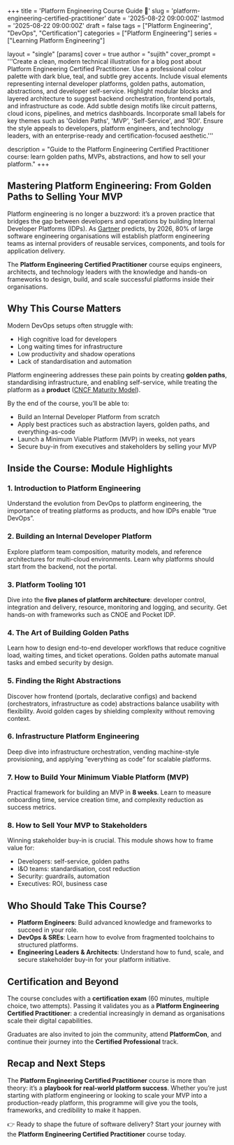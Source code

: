 +++
title = 'Platform Engineering Course Guide 🚀'
slug = 'platform-engineering-certified-practitioner'
date = '2025-08-22 09:00:00Z'
lastmod = '2025-08-22 09:00:00Z'
draft = false
tags = ["Platform Engineering", "DevOps", "Certification"]
categories = ["Platform Engineering"]
series = ["Learning Platform Engineering"]

layout = "single"
[params]
    cover = true
    author = "sujith"
    cover_prompt = '''Create a clean, modern technical illustration for a blog post about Platform Engineering Certified Practitioner. 
    Use a professional colour palette with dark blue, teal, and subtle grey accents. Include visual elements representing internal 
    developer platforms, golden paths, automation, abstractions, and developer self-service. Highlight modular blocks and 
    layered architecture to suggest backend orchestration, frontend portals, and infrastructure as code. Add subtle design 
    motifs like circuit patterns, cloud icons, pipelines, and metrics dashboards. Incorporate small labels for key themes such 
    as 'Golden Paths', 'MVP', 'Self-Service', and 'ROI'. Ensure the style appeals to developers, platform engineers, and 
    technology leaders, with an enterprise-ready and certification-focused aesthetic.'''

description = "Guide to the Platform Engineering Certified Practitioner course: learn golden paths, MVPs, abstractions, and how to sell your platform."
+++

## Mastering Platform Engineering: From Golden Paths to Selling Your MVP

Platform engineering is no longer a buzzword: it’s a proven practice that bridges the gap between developers and operations by building Internal Developer Platforms (IDPs). As [Gartner](https://www.gartner.com/en/articles/what-is-platform-engineering) predicts, by 2026, 80% of large software engineering organisations will establish platform engineering teams as internal providers of reusable services, components, and tools for application delivery.

The **Platform Engineering Certified Practitioner** course equips engineers, architects, and technology leaders with the knowledge and hands-on frameworks to design, build, and scale successful platforms inside their organisations.

## Why This Course Matters

Modern DevOps setups often struggle with:

- High cognitive load for developers  
- Long waiting times for infrastructure  
- Low productivity and shadow operations  
- Lack of standardisation and automation  

Platform engineering addresses these pain points by creating **golden paths**, standardising infrastructure, and enabling self-service, while treating the platform as a **product** ([CNCF Maturity Model](https://tag-app-delivery.cncf.io/whitepapers/platform-eng-maturity-model/)).

By the end of the course, you’ll be able to:

- Build an Internal Developer Platform from scratch  
- Apply best practices such as abstraction layers, golden paths, and everything-as-code  
- Launch a Minimum Viable Platform (MVP) in weeks, not years  
- Secure buy-in from executives and stakeholders by selling your MVP  

## Inside the Course: Module Highlights

### 1. Introduction to Platform Engineering

Understand the evolution from DevOps to platform engineering, the importance of treating platforms as products, and how IDPs enable “true DevOps”.

### 2. Building an Internal Developer Platform

Explore platform team composition, maturity models, and reference architectures for multi-cloud environments. Learn why platforms should start from the backend, not the portal.

### 3. Platform Tooling 101

Dive into the **five planes of platform architecture**: developer control, integration and delivery, resource, monitoring and logging, and security. Get hands-on with frameworks such as CNOE and Pocket IDP.

### 4. The Art of Building Golden Paths

Learn how to design end-to-end developer workflows that reduce cognitive load, waiting times, and ticket operations. Golden paths automate manual tasks and embed security by design.

### 5. Finding the Right Abstractions

Discover how frontend (portals, declarative configs) and backend (orchestrators, infrastructure as code) abstractions balance usability with flexibility. Avoid golden cages by shielding complexity without removing context.

### 6. Infrastructure Platform Engineering

Deep dive into infrastructure orchestration, vending machine-style provisioning, and applying “everything as code” for scalable platforms.

### 7. How to Build Your Minimum Viable Platform (MVP)

Practical framework for building an MVP in **8 weeks**. Learn to measure onboarding time, service creation time, and complexity reduction as success metrics.

### 8. How to Sell Your MVP to Stakeholders

Winning stakeholder buy-in is crucial. This module shows how to frame value for:  

- Developers: self-service, golden paths  
- I&O teams: standardisation, cost reduction  
- Security: guardrails, automation  
- Executives: ROI, business case  

## Who Should Take This Course?

- **Platform Engineers**: Build advanced knowledge and frameworks to succeed in your role.  
- **DevOps & SREs**: Learn how to evolve from fragmented toolchains to structured platforms.  
- **Engineering Leaders & Architects**: Understand how to fund, scale, and secure stakeholder buy-in for your platform initiative.  

## Certification and Beyond

The course concludes with a **certification exam** (60 minutes, multiple choice, two attempts). Passing it validates you as a **Platform Engineering Certified Practitioner**: a credential increasingly in demand as organisations scale their digital capabilities.

Graduates are also invited to join the community, attend **PlatformCon**, and continue their journey into the **Certified Professional** track.

## Recap and Next Steps

The **Platform Engineering Certified Practitioner** course is more than theory: it’s a **playbook for real-world platform success**. Whether you’re just starting with platform engineering or looking to scale your MVP into a production-ready platform, this programme will give you the tools, frameworks, and credibility to make it happen.

👉 Ready to shape the future of software delivery? Start your journey with the **Platform Engineering Certified Practitioner** course today.
